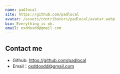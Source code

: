 ```yaml
---
name: padlocal
site: https://github.com/padlocal
avatar: /assets/contributors/padlocal/avatar.webp
bio: Everything is ok.
email: oxddoxdd@gmail.com
---
```


## Contact me

- Github: <https://github.com/padlocal>
- Email：<oxddoxdd@gmail.com>
